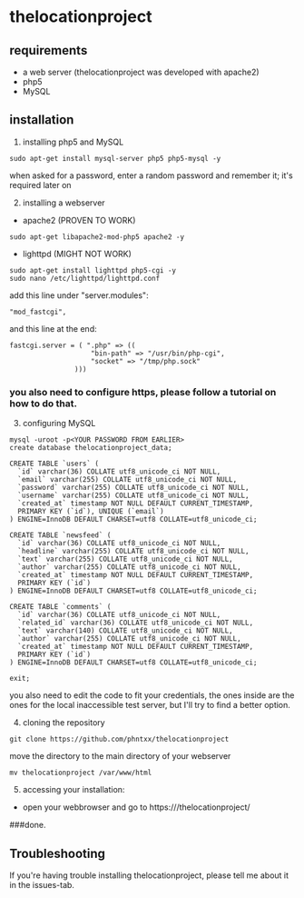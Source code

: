# thelocationproject

## requirements
- a web server (thelocationproject was developed with apache2)
- php5
- MySQL

## installation

1. installing php5 and MySQL

```
sudo apt-get install mysql-server php5 php5-mysql -y
```

when asked for a password, enter a random password and remember it; it's required later on

2. installing a webserver

- apache2 (PROVEN TO WORK)

```
sudo apt-get libapache2-mod-php5 apache2 -y
```

- lighttpd (MIGHT NOT WORK)

```
sudo apt-get install lighttpd php5-cgi -y
sudo nano /etc/lighttpd/lighttpd.conf
```

add this line under "server.modules":

```
"mod_fastcgi",
```

and this line at the end:

```
fastcgi.server = ( ".php" => ((
                    "bin-path" => "/usr/bin/php-cgi",
                    "socket" => "/tmp/php.sock"
                )))
```

### you also need to configure https, please follow a tutorial on how to do that.

3. configuring MySQL

```
mysql -uroot -p<YOUR PASSWORD FROM EARLIER>
create database thelocationproject_data;

CREATE TABLE `users` (
  `id` varchar(36) COLLATE utf8_unicode_ci NOT NULL,
  `email` varchar(255) COLLATE utf8_unicode_ci NOT NULL,
  `password` varchar(255) COLLATE utf8_unicode_ci NOT NULL,
  `username` varchar(255) COLLATE utf8_unicode_ci NOT NULL,
  `created_at` timestamp NOT NULL DEFAULT CURRENT_TIMESTAMP,
  PRIMARY KEY (`id`), UNIQUE (`email`)
) ENGINE=InnoDB DEFAULT CHARSET=utf8 COLLATE=utf8_unicode_ci;

CREATE TABLE `newsfeed` (
  `id` varchar(36) COLLATE utf8_unicode_ci NOT NULL,
  `headline` varchar(255) COLLATE utf8_unicode_ci NOT NULL,
  `text` varchar(255) COLLATE utf8_unicode_ci NOT NULL,
  `author` varchar(255) COLLATE utf8_unicode_ci NOT NULL,
  `created_at` timestamp NOT NULL DEFAULT CURRENT_TIMESTAMP,
  PRIMARY KEY (`id`)
) ENGINE=InnoDB DEFAULT CHARSET=utf8 COLLATE=utf8_unicode_ci;

CREATE TABLE `comments` (
  `id` varchar(36) COLLATE utf8_unicode_ci NOT NULL,
  `related_id` varchar(36) COLLATE utf8_unicode_ci NOT NULL,
  `text` varchar(140) COLLATE utf8_unicode_ci NOT NULL,
  `author` varchar(255) COLLATE utf8_unicode_ci NOT NULL,
  `created_at` timestamp NOT NULL DEFAULT CURRENT_TIMESTAMP,
  PRIMARY KEY (`id`)
) ENGINE=InnoDB DEFAULT CHARSET=utf8 COLLATE=utf8_unicode_ci;

exit;
```

you also need to edit the code to fit your credentials, the ones inside are the ones for the local inaccessible test server, but I'll try to find a better option.


4. cloning the repository

```
git clone https://github.com/phntxx/thelocationproject
```

move the directory to the main directory of your webserver

```
mv thelocationproject /var/www/html
```

5. accessing your installation:

- open your webbrowser and go to https://<THE IP-ADDRESS OF THE SERVER YOU INSTALLED THIS ON>/thelocationproject/

###done.

## Troubleshooting

If you're having trouble installing thelocationproject, please tell me about it in the issues-tab.
